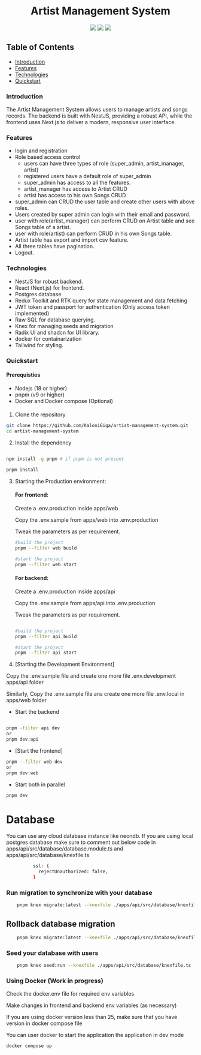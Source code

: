 <div align="center">
 
<h1 align="center">Artist Management System</h1>

![](https://img.shields.io/badge/contributors-1-white)
![](https://img.shields.io/badge/commits-96-white)
![](https://img.shields.io/badge/open%20source-true-brightgreen)

</div>

## Table of Contents

- [Introduction](#introduction)
- [Features](#features)
- [Technologies](#technologies)
- [Quickstart](#quickstart)

### Introduction

The Artist Management System allows users to manage artists and songs records. The backend is built with NestJS, providing a robust API, while the frontend uses Next.js to deliver a modern, responsive user interface.

### Features

- login and registration
- Role based access control
  - users can have three types of role (super_admin, artist_manager, artist)
  - registered users have a default role of super_admin
  - super_admin has access to all the features.
  - artist_manager has access to Artist CRUD
  - artist has access to his own Songs CRUD
- super_admin can CRUD the user table and create other users with above roles.
- Users created by super admin can login with their email and password.
- user with role(artist_manager) can perform CRUD on Artist table and see Songs table of a artist.
- user with role(artist) can perform CRUD in his own Songs table.
- Artist table has export and import csv feature.
- All three tables have pagination.
- Logout.

### Technologies

- NestJS for robust backend.
- React (Next.js) for frontend.
- Postgres database
- Redux Toolkit and RTK query for state management and data fetching
- JWT token and passport for authentication (Only access token implemented)
- Raw SQL for database querying.
- Knex for managing seeds and migration
- Radix UI and shadcn for UI library.
- docker for containarization
- Tailwind for styling.

### Quickstart

#### Prerequisties

- Nodejs (18 or higher)
- pnpm (v9 or higher)
- Docker and Docker compose (Optional)

####

1. Clone the repository

```bash
git clone https://github.com/KaloniGiga/artist-management-system.git
cd artist-management-system
```

2. Install the dependency

```bash

npm install -g pnpm # if pnpm is not present

pnpm install

```

3. Starting the Production environment:

   #### For frontend:

   Create a .env.production inside apps/web

   Copy the .env.sample from apps/web into .env.production

   Tweak the parameters as per requirement.

   ```bash
   #build the project
   pnpm --filter web build

   #start the project
   pnpm --filter web start

   ```

   #### For backend:

   Create a .env.production inside apps/api

   Copy the .env.sample from apps/api into .env.production

   Tweak the parameters as per requirement.

   ```bash

   #build the project
   pnpm --filter api build

   #start the project
   pnpm --filter api start
   ```

4. [Starting the Development Environment]

Copy the .env.sample file and create one more file .env.development apps/api folder

Similarly, Copy the .env.sample file ans create one more file .env.local in apps/web folder

- Start the backend

```bash

pnpm -filter api dev
or
pnpm dev:api

```

- [Start the frontend]

```bash
pnpm --filter web dev
or
pnpm dev:web
```

- Start both in parallel

```bash
pnpm dev
```

# Database

You can use any cloud database instance like neondb. If you are using local postgres database make sure to comment out below code in apps/api/src/database/database.module.ts and apps/api/src/database/knexfile.ts

```bash
          ssl: {
            rejectUnauthorized: false,
          }
```

### Run migration to synchronize with your database

```bash
    pnpm knex migrate:latest --knexfile ./apps/api/src/database/knexfile.ts
```

## Rollback database migration

```bash
    pnpm knex migrate:latest --knexfile ./apps/api/src/database/knexfile.ts
```

### Seed your database with users

```bash
    pnpm knex seed:run --knexfile ./apps/api/src/database/knexfile.ts
```

### Using Docker (Work in progress)

Check the docker.env file for required env variables

Make changes in frontend and backend env variables (as necessary)

If you are using docker version less than 25, make sure that you have version in docker compose file

You can user docker to start the application the application in dev mode

```bash
docker compose up
```

